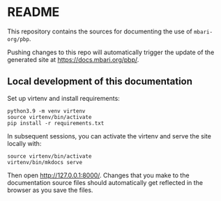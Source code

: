 # README

This repository contains the sources for documenting the use of `mbari-org/pbp`.

Pushing changes to this repo will automatically trigger the update
of the generated site at <https://docs.mbari.org/pbp/>.

## Local development of this documentation

Set up virtenv and install requirements:

```shell
python3.9 -m venv virtenv
source virtenv/bin/activate
pip install -r requirements.txt
```

In subsequent sessions, you can activate the virtenv
and serve the site locally with:
```shell
source virtenv/bin/activate
virtenv/bin/mkdocs serve
```

Then open http://127.0.0.1:8000/.
Changes that you make to the documentation source files
should automatically get reflected in the browser as you save the files.
